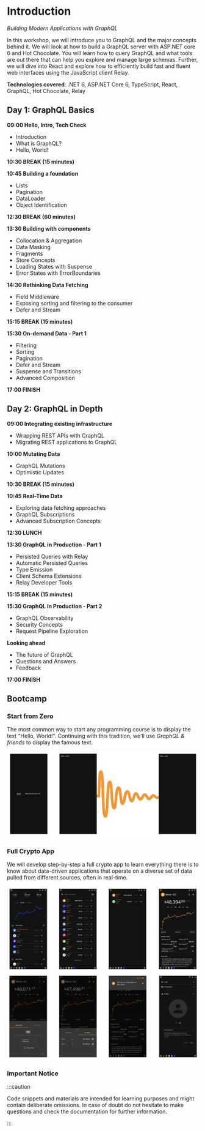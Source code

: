 # Introduction

_Building Modern Applications with GraphQL_

In this workshop, we will introduce you to GraphQL and the major concepts behind it. We will look at how to build a GraphQL server with ASP.NET core 6 and Hot Chocolate. You will learn how to query GraphQL and what tools are out there that can help you explore and manage large schemas. Further, we will dive into React and explore how to efficiently build fast and fluent web interfaces using the JavaScript client Relay.

**Technologies covered**: .NET 6, ASP.NET Core 6, TypeScript, React, GraphQL, Hot Chocolate, Relay

## Day 1: GraphQL Basics

**09:00 Hello, Intro, Tech Check**

- Introduction
- What is GraphQL?
- Hello, World!

**10:30 BREAK (15 minutes)**

**10:45 Building a foundation**

- Lists
- Pagination
- DataLoader
- Object Identification

**12:30 BREAK (60 minutes)**

**13:30 Building with components**

- Collocation & Aggregation
- Data Masking
- Fragments
- Store Concepts
- Loading States with Suspense
- Error States with ErrorBoundaries

**14:30 Rethinking Data Fetching**

- Field Middleware
- Exposing sorting and filtering to the consumer
- Defer and Stream

**15:15 BREAK (15 minutes)**

**15:30 On-demand Data - Part 1**

- Filtering
- Sorting
- Pagination
- Defer and Stream
- Suspense and Transitions
- Advanced Composition

**17:00 FINISH**

## Day 2: GraphQL in Depth

**09:00 Integrating existing infrastructure**

- Wrapping REST APIs with GraphQL
- Migrating REST applications to GraphQL

**10:00 Mutating Data**

- GraphQL Mutations
- Optimistic Updates

**10:30 BREAK (15 minutes)**

**10:45 Real-Time Data**

- Exploring data fetching approaches
- GraphQL Subscriptions
- Advanced Subscription Concepts

**12:30 LUNCH**

**13:30 GraphQL in Production - Part 1**

- Persisted Queries with Relay
- Automatic Persisted Queries
- Type Emission
- Client Schema Extensions
- Relay Developer Tools

**15:15 BREAK (15 minutes)**

**15:30 GraphQL in Production - Part 2**

- GraphQL Observability
- Security Concepts
- Request Pipeline Exploration

**Looking ahead**

- The future of GraphQL
- Questions and Answers
- Feedback

**17:00 FINISH**

## Bootcamp

### Start from Zero

The most common way to start any programming course is to display the text "Hello, World!". Continuing with this tradition, we'll use _GraphQL & friends_ to display the famous text.

![Start from Zero](images/bootcamp1.png)

### Full Crypto App

We will develop step-by-step a full crypto app to learn everything there is to know about data-driven applications that operate on a diverse set of data pulled from different sources, often in real-time.

![Full Crypto App](images/bootcamp2.png)
![Full Crypto App](images/bootcamp3.png)

### Important Notice

:::caution

Code snippets and materials are intended for learning purposes and might contain deliberate omissions. In case of doubt do not hesitate to make questions and check the documentation for further information.

:::
